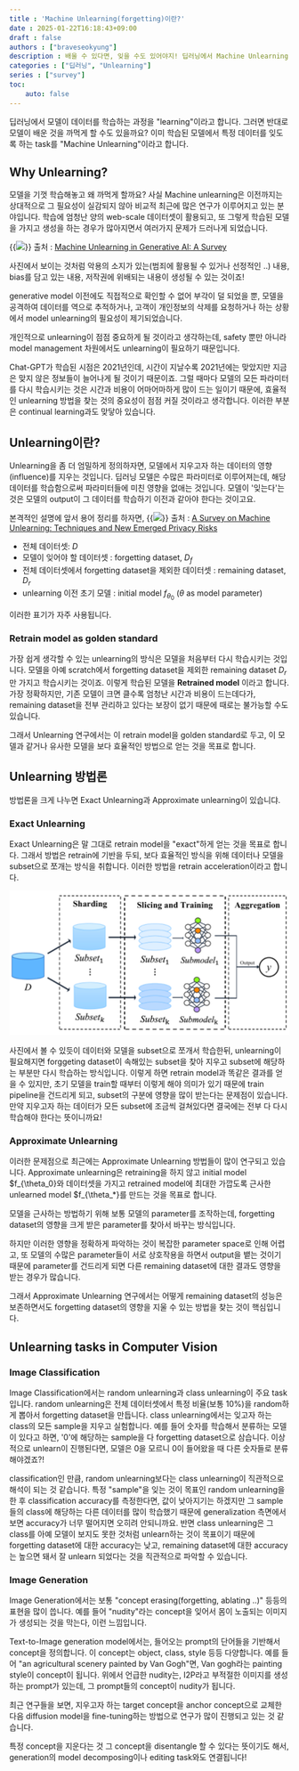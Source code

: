 ```yaml
---
title : 'Machine Unlearning(forgetting)이란?'
date : 2025-01-22T16:18:43+09:00
draft : false
authors : ["braveseokyung"]
description : 배울 수 있다면, 잊을 수도 있어야지! 딥러닝에서 Machine Unlearning task에 대해 살펴보자.
categories : ["딥러닝", "Unlearning"]
series : ["survey"]
toc:
    auto: false
---
```

<!--more-->

딥러닝에서 모델이 데이터를 학습하는 과정을 "learning"이라고 합니다. 그러면 반대로 모델이 배운 것을 까먹게 할 수도 있을까요? 이미 학습된 모델에서 특정 데이터를 잊도록 하는 task를 "Machine Unlearning"이라고 합니다. 

## Why Unlearning?

모델을 기껏 학습해놓고 왜 까먹게 할까요? 사실 Machine unlearning은 이전까지는 상대적으로 그 필요성이 실감되지 않아 비교적 최근에 많은 연구가 이루어지고 있는 분야입니다. 학습에 엄청난 양의 web-scale 데이터셋이 활용되고, 또 그렇게 학습된 모델을 가지고 생성을 하는 경우가 많아지면서 여러가지 문제가 드러나게 되었습니다.

{{<image src="img-unlearning/problems.png">}}
출처 : [Machine Unlearning in Generative AI: A Survey](https://arxiv.org/abs/2407.20516)

사진에서 보이는 것처럼 악용의 소지가 있는(범죄에 활용될 수 있거나 선정적인 ..) 내용, bias를 담고 있는 내용, 저작권에 위배되는 내용이 생성될 수 있는 것이죠! 

generative model 이전에도 직접적으로 확인할 수 없어 부각이 덜 되었을 뿐, 모델을 공격하여 데이터를 역으로 추적하거나, 고객이 개인정보의 삭제를 요청하거나 하는 상황에서 model unlearning의 필요성이 제기되었습니다.

개인적으로 unlearning이 점점 중요하게 될 것이라고 생각하는데, safety 뿐만 아니라 model management 차원에서도 unlearning이 필요하기 때문입니다.

Chat-GPT가 학습된 시점은 2021년인데, 시간이 지날수록 2021년에는 맞았지만 지금은 맞지 않은 정보들이 늘어나게 될 것이기 때문이죠. 그럴 때마다 모델의 모든 파라미터를 다시 학습시키는 것은 시간과 비용이 어마어마하게 많이 드는 일이기 때문에, 효율적인 unlearning 방법을 찾는 것의 중요성이 점점 커질 것이라고 생각합니다. 이러한 부분은 continual learning과도 맞닿아 있습니다.

## Unlearning이란?

Unlearning을 좀 더 엄밀하게 정의하자면, 모델에서 지우고자 하는 데이터의 영향(influence)를 지우는 것입니다. 딥러닝 모델은 수많은 파라미터로 이루어져는데, 해당 데이터를 학습함으로써 파라미터들에 미친 영향을 없애는 것입니다. 모델이 '잊는다'는 것은 모델의 output이 그 데이터를 학습하기 이전과 같아야 한다는 것이고요. 

본격적인 설명에 앞서 용어 정리를 하자면, 
{{<image src="img-unlearning/notation.png">}}
출처 : [A Survey on Machine Unlearning: Techniques and New Emerged Privacy Risks](https://arxiv.org/html/2406.06186v1)

- 전체 데이터셋: $D$
- 모델이 잊어야 할 데이터셋 : forgetting dataset, $D_f$
- 전체 데이터셋에서 forgetting dataset을 제외한 데이터셋 : remaining dataset, $D_r$
- unlearning 이전 초기 모델 : initial model $f_{\theta_0}$ ($\theta$ as model parameter)

이러한 표기가 자주 사용됩니다.

### Retrain model as golden standard
가장 쉽게 생각할 수 있는 unlearning의 방식은 모델을 처음부터 다시 학습시키는 것입니다. 모델을 아예 scratch에서 forgetting dataset을 제외한 remaining dataset $D_r$만 가지고 학습시키는 것이죠. 이렇게 학습된 모델을 **Retrained model** 이라고 합니다. 가장 정확하지만, 기존 모델이 크면 클수록 엄청난 시간과 비용이 드는데다가, remaining dataset을 전부 관리하고 있다는 보장이 없기 때문에 때로는 불가능할 수도 있습니다.

그래서 Unlearning 연구에서는 이 retrain model을 golden standard로 두고, 이 모델과 같거나 유사한 모델을 보다 효율적인 방법으로 얻는 것을 목표로 합니다.

## Unlearning 방법론
방법론을 크게 나누면 Exact Unlearning과 Approximate unlearning이 있습니댜. 

### Exact Unlearning
Exact Unlearning은 말 그대로 retrain model을 "exact"하게 얻는 것을 목표로 합니다. 그래서 방법은 retrain에 기반을 두되, 보다 효율적인 방식을 위해 데이터나 모델을 subset으로 쪼개는 방식을 취합니다. 이러한 방법을 retrain acceleration이라고 합니다.

![retrain acceleration](img-unlearning/retrain_acceleration.png)

사진에서 볼 수 있듯이 데이터와 모델을 subset으로 쪼개서 학습한뒤, unlearning이 필요해지면 forggeting dataset이 속해있는 subset을 찾아 지우고 subset에 해당하는 부분만 다시 학습하는 방식입니다. 이렇게 하면 retrain model과 똑같은 결과를 얻을 수 있지만, 초기 모델을 train할 때부터 이렇게 해야 의미가 있기 때문에 train pipeline을 건드리게 되고, subset의 구분에 영향을 많이 받는다는 문제점이 있습니다. 만약 지우고자 하는 데이터가 모든 subset에 조금씩 걸쳐있다면 결국에는 전부 다 다시 학습해야 한다는 뜻이니까요!

### Approximate Unlearning

이러한 문제점으로 최근에는 Approximate Unlearning 방법들이 많이 연구되고 있습니다. Approximate unlearning은 retraining을 하지 않고 initial model $f_{\theta_0}와 데이터셋을 가지고 retrained model에 최대한 가깝도록 근사한 unlearned model $f_{\theta_*}를 만드는 것을 목표로 합니다.

모델을 근사하는 방법하기 위해 보통 모델의 parameter를 조작하는데, forgetting dataset의 영향을 크게 받은 parameter를 찾아서 바꾸는 방식입니다.

하지만 이러한 영향을 정확하게 파악하는 것이 복잡한 parameter space로 인해 어렵고, 또 모델의 수많은 parameter들이 서로 상호작용을 하면서 output을 뱉는 것이기 때문에 parameter를 건드리게 되면 다른 remaining dataset에 대한 결과도 영향을 받는 경우가 많습니다.

그래서 Approximate Unlearning 연구에서는 어떻게 remaining dataset의 성능은 보존하면서도 forgetting dataset의 영향을 지울 수 있는 방법을 찾는 것이 핵심입니다.


## Unlearning tasks in Computer Vision

### Image Classification 

Image Classification에서는 random unlearning과 class unlearning이 주요 task입니다. random unlearning은 전체 데이터셋에서 특정 비율(보통 10%)을 random하게 뽑아서 forgetting dataset을 만듭니다. 
class unlearning에서는 잊고자 하는 class의 모든 sample을 지우고 실험합니다. 예를 들어 숫자를 학습해서 분류하는 모델이 있다고 하면, '0'에 해당하는 sample을 다 forgetting dataset으로 삼습니다. 이상적으로 unlearn이 진행된다면, 모델은 0을 모르니 0이 들어왔을 때 다른 숫자들로 분류해야겠죠?!

classification인 만큼, random unlearning보다는 class unlearning이 직관적으로 해석이 되는 것 같습니다. 특정 "sample"을 잊는 것이 목표인 random unlearning을 한 후 classification accuracy를 측정한다면, 값이 낮아지기는 하겠지만 그 sample들의 class에 해당하는 다른 데이터를 많이 학습했기 때문에 generalization 측면에서 보면 accuracy가 너무 떨어지면 오히려 안되니까요. 반면 class unlearning은 그 class를 아예 모델이 보지도 못한 것처럼 unlearn하는 것이 목표이기 때문에 forgetting dataset에 대한 accuracy는 낮고, remaining dataset에 대한 accuracy는 높으면 돼서 잘 unlearn 되었다는 것을 직관적으로 파악할 수 있습니다.

### Image Generation

Image Generation에서는 보통 "concept erasing(forgetting, ablating ..)" 등등의 표현을 많이 씁니다. 예를 들어 "nudity"라는 concept을 잊어서 몸이 노출되는 이미지가 생성되는 것을 막는다, 이런 느낌입니다. 

Text-to-Image generation model에서는, 들어오는 prompt의 단어들을 기반해서 concept을 정의합니다. 이 concept는 object, class, style 등등 다양합니다. 
예를 들어 "an agricultural scenery painted by Van Gogh"면, Van gogh라는 painting style이 concept이 됩니다. 위에서 언급한 nudity는, I2P라고 부적절한 이미지를 생성하는 prompt가 있는데, 그 prompt들의 concept이 nudity가 됩니다.

최근 연구들을 보면, 지우고자 하는 target concept을 anchor concept으로 교체한 다음 diffusion model을 fine-tuning하는 방법으로 연구가 많이 진행되고 있는 것 같습니다.

특정 concept을 지운다는 것 그 concept을 disentangle 할 수 있다는 뜻이기도 해서, generation의 model decomposing이나 editing task와도 연결됩니다!
